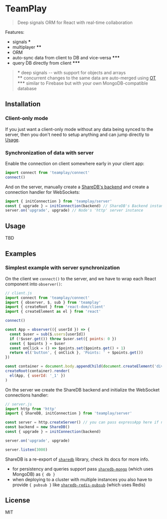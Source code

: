 # TeamPlay

> Deep signals ORM for React with real-time collaboration

Features:

- signals __*__
- multiplayer __**__
- ORM
- auto-sync data from client to DB and vice-versa __***__
- query DB directly from client __***__

> __*__ deep signals -- with support for objects and arrays\
> __**__ concurrent changes to the same data are auto-merged using [OT](https://en.wikipedia.org/wiki/Operational_transformation)\
> __***__ similar to Firebase but with your own MongoDB-compatible database

## Installation

### Client-only mode

If you just want a client-only mode without any data being synced to the server, then you don't need to setup anything and can jump directly to [Usage](#usage).

### Synchronization of data with server

Enable the connection on client somewhere early in your client app:

```js
import connect from 'teamplay/connect'
connect()
```

And on the server, manually create a [ShareDB's backend](https://share.github.io/sharedb/api/backend) and create a connection handler for WebSockets:

```js
import { initConnection } from 'teamplay/server'
const { upgrade } = initConnection(backend) // ShareDB's Backend instance
server.on('upgrade', upgrade) // Node's 'http' server instance
```

## Usage

TBD

## Examples

### Simplest example with server synchronization

On the client we `connect()` to the server, and we have to wrap each React component into `observer()`:

```js
// client.js
import connect from 'teamplay/connect'
import { observer, $, sub } from 'teamplay'
import { createRoot } from 'react-dom/client'
import { createElement as el } from 'react'

connect()

const App = observer(({ userId }) => {
  const $user = sub($.users[userId])
  if (!$user.get()) throw $user.set({ points: 0 })
  const { $points } = $user
  const onClick = () => $points.set($points.get() + 1)
  return el('button', { onClick }, 'Points: ' + $points.get())
})

const container = document.body.appendChild(document.createElement('div'))
createRoot(container).render(
  el(App, { userId: '_1' })
)
```

On the server we create the ShareDB backend and initialize the WebSocket connections handler:

```js
// server.js
import http from 'http'
import { ShareDB, initConnection } from 'teamplay/server'

const server = http.createServer() // you can pass expressApp here if needed
const backend = new ShareDB()
const { upgrade } = initConnection(backend)

server.on('upgrade', upgrade)

server.listen(3000)
```

ShareDB is a re-export of [`sharedb`](https://github.com/share/sharedb) library, check its docs for more info.
- for persistency and queries support pass [`sharedb-mongo`](https://github.com/share/sharedb-mongo) (which uses MongoDB) as `{ db }`
- when deploying to a cluster with multiple instances you also have to provide `{ pubsub }` like [`sharedb-redis-pubsub`](https://github.com/share/sharedb-redis-pubsub) (which uses Redis)

## License

MIT
